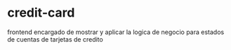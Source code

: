 # credit-card
frontend encargado de mostrar y aplicar la logica de negocio para estados de cuentas de tarjetas de credito
